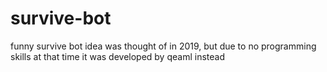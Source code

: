 # survive-bot
funny survive bot
idea was thought of in 2019, but due to no programming skills at that time it was developed by qeaml instead
